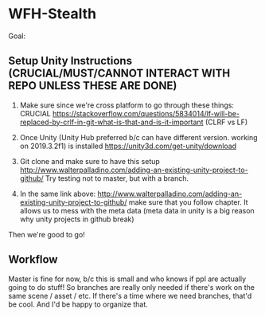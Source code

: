 # WFH-Stealth
Goal: <Insert shitty witty thing here about theme of game>

## Setup Unity Instructions (CRUCIAL/MUST/CANNOT INTERACT WITH REPO UNLESS THESE ARE DONE)
1. Make sure since we're cross platform to go through these things:
CRUCIAL
https://stackoverflow.com/questions/5834014/lf-will-be-replaced-by-crlf-in-git-what-is-that-and-is-it-important
(CLRF vs LF) 

2. Once Unity (Unity Hub preferred b/c can have different version. working on 2019.3.2f1) is installed
https://unity3d.com/get-unity/download

3. Git clone and make sure to have this setup 
http://www.walterpalladino.com/adding-an-existing-unity-project-to-github/
Try testing not to master, but with a branch.

4. In the same link above: http://www.walterpalladino.com/adding-an-existing-unity-project-to-github/
make sure that you follow <Update the Unity Project> chapter. It allows us to mess with the meta data 
(meta data in unity is a big reason why unity projects in github break)

Then we're good to go!

## Workflow
Master is fine for now, b/c this is small and who knows if ppl are actually going to do stuff! 
So branches are really only needed if there's work on the same scene / asset / etc.
If there's a time where we need branches, that'd be cool. And I'd be happy to organize that.
